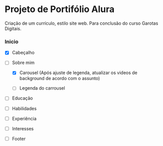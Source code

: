 # Projeto de Portifólio Alura
Criação de um currículo, estilo site web. Para conclusão do curso Garotas Digitais.



### Inicio
- [X] Cabeçalho


- [ ] Sobre mim
    - [X] Carousel (Após ajuste de legenda, atualizar os videos de background de acordo com o assunto)
    - [ ] Legenda do carrousel


- [ ] Educação


- [ ] Habilidades


- [ ] Experiência


- [ ] Interesses


- [ ] Footer

